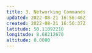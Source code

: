 ```yaml
---
title: 3. Networking Commands
updated: 2022-08-21 16:56:46Z
created: 2022-08-21 16:56:37Z
latitude: 50.11092210
longitude: 8.68212670
altitude: 0.0000
---
```



